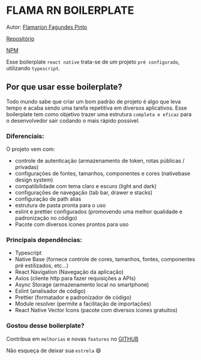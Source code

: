 # FLAMA RN BOILERPLATE

Autor: [Flamarion Fagundes Pinto](https://www.linkedin.com/in/flamarion-fagundes-pinto-0b037b210/)

[Repositório](https://github.com/Flamarionfp/flama-rn-boilerplate)

[NPM](https://www.npmjs.com/package/flama-rn-boilerplate)

Esse boilerplate `react native` trata-se de um projeto `pré configurado`, utilizando `typescript`.

## Por que usar esse boilerplate?

Todo mundo sabe que criar um bom padrão de projeto é algo que leva tempo e acaba sendo uma tarefa repetitiva em diversos aplicativos. Esse boilerplate tem como objetivo trazer uma estrutura `completa e eficaz` para o desenvolvedor sair codando o mais rápido possível.

### Diferenciais:

O projeto vem com:

- controle de autenticação (armazenamento de token, rotas públicas / privadas)
- configurações de fontes, tamanhos, componentes e cores (nativebase design system)
- compatibilidade com tema claro e escuro (light and dark)
- configurações de navegação (tab bar, drawer e stacks)
- configuração de path alias
- estrutura de pasta pronta para o uso
- eslint e prettier configurados (promovendo uma melhor qualidade e padronização no código)
- Pacote com diversos icones prontos para uso

### Principais dependências:

- Typescript
- Native Base (fornece controle de cores, tamanhos, fontes, componentes pré estilizados, etc...)
- React Navigation (Navegação da aplicação)
- Axios (cliente http para fazer requisições a APIs)
- Async Storage (armazenamento local no smartphone)
- Eslint (analisador de código)
- Prettier (formatador e padronizador de código)
- Module resolver (permite a facilitação de importações)
- React Native Vector Icons (pacote com diversos icones gratuitos)

### Gostou desse boilerplate?

Contribua em `melhorias` e novas `features` no [GITHUB](https://github.com/Flamarionfp/flama-rn-boilerplate)

Não esqueça de deixar sua `estrela` 😄
